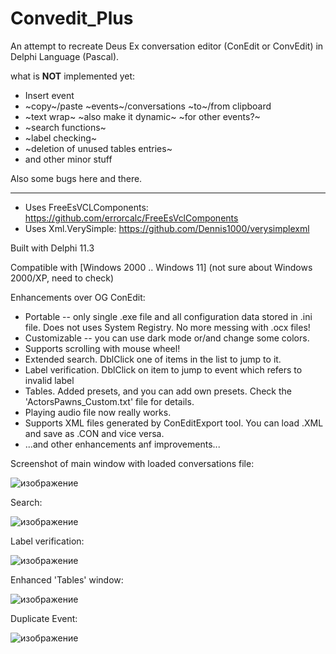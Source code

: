 # Convedit_Plus

An attempt to recreate Deus Ex conversation editor (ConEdit or ConvEdit) in Delphi Language (Pascal). 

what is __NOT__ implemented yet:
* Insert event
* ~copy~/paste ~events~/conversations ~to~/from clipboard
* ~text wrap~ ~also make it dynamic~ ~for other events?~
* ~search functions~
* ~label checking~
* ~deletion of unused tables entries~
* and other minor stuff
  
Also some bugs here and there. 

___

* Uses FreeEsVCLComponents: https://github.com/errorcalc/FreeEsVclComponents
* Uses Xml.VerySimple: https://github.com/Dennis1000/verysimplexml

Built with Delphi 11.3

Compatible with [Windows 2000 .. Windows 11]
(not sure about Windows 2000/XP, need to check)


Enhancements over OG ConEdit:
* Portable -- only single .exe file and all configuration data stored in .ini file. Does not uses System Registry. No more messing with .ocx files! 
* Customizable -- you can use dark mode or/and change some colors.
* Supports scrolling with mouse wheel!
* Extended search. DblClick one of items in the list to jump to it.
* Label verification. DblClick on item to jump to event which refers to invalid label
* Tables. Added presets, and you can add own presets. Check the 'ActorsPawns_Custom.txt' file for details.
* Playing audio file now really works.
* Supports XML files generated by ConEditExport tool. You can load .XML and save as .CON and vice versa.
* ...and other enhancements anf improvements...

Screenshot of main window with loaded conversations file:

![изображение](https://github.com/LoadLineCalibration/Convedit_Plus/assets/44388228/e215a73f-a3e2-4d45-acfe-cc1eb2442a79)

Search:

![изображение](https://github.com/LoadLineCalibration/Convedit_Plus/assets/44388228/2591cb79-8e34-46fe-9bba-259d3579c246)


Label verification:

![изображение](https://github.com/LoadLineCalibration/Convedit_Plus/assets/44388228/2795e541-f871-4ae4-8eae-e8aef114f496)

Enhanced 'Tables' window:

![изображение](https://github.com/LoadLineCalibration/Convedit_Plus/assets/44388228/d512c738-6c02-41aa-804f-99909df3d93a)

Duplicate Event:

![изображение](https://github.com/LoadLineCalibration/Convedit_Plus/assets/44388228/4905b818-cc86-4417-b29c-f4f4ed13cb03)



